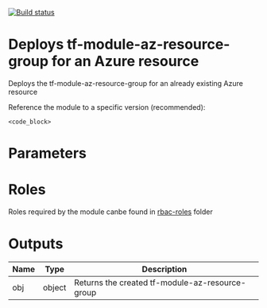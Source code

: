 [![Build status](https://dev.azure.com/innersource/Merlion/_apis/build/status/modules/diagnostics)](https://dev.azure.com/innersource/Merlion/_build/latest?definitionId=<build_id>)
# Deploys tf-module-az-resource-group for an Azure resource
Deploys the tf-module-az-resource-group for an already existing Azure resource


Reference the module to a specific version (recommended):
```hcl
<code_block>
```

# Parameters
## <paraml1>

# Roles
Roles required by the module canbe found in [rbac-roles](./rbac-roles) folder

# Outputs
| Name | Type | Description | 
| -- | -- | -- | 
| obj | object | Returns the created tf-module-az-resource-group 